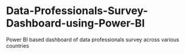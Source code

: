 # Data-Professionals-Survey-Dashboard-using-Power-BI
Power BI based dashboard of data professionals survey across various countries

